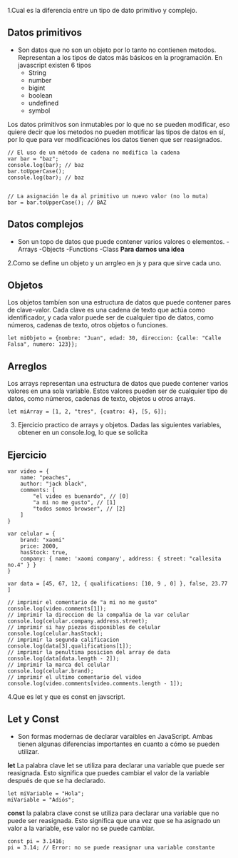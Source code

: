 1.Cual es la diferencia entre un tipo de dato primitivo y complejo.

## Datos primitivos
- Son datos que no son un objeto por lo tanto no contienen metodos. Representan a los tipos de datos más básicos en la programación. En javascript existen 6 tipos
	- String
	- number
	- bigint
	- boolean
	- undefined
	- symbol

Los datos primitivos son inmutables por lo que no se pueden modificar, eso quiere decir que los metodos no pueden motificar las tipos de datos en sí, por lo que 
para ver modificaciónes los datos tienen que ser reasignados.

```
// El uso de un método de cadena no modifica la cadena
var bar = "baz";
console.log(bar); // baz
bar.toUpperCase();
console.log(bar); // baz


// La asignación le da al primitivo un nuevo valor (no lo muta)
bar = bar.toUpperCase(); // BAZ
```
## Datos complejos
- Son un topo de datos que puede contener varios valores o elementos.
	-Arrays
	-Objects
	-Functions
	-Class
**Para darnos una idea**

2.Como se define un objeto y un arrgleo en js y para que sirve cada uno.
## Objetos

Los objetos tambíen son una estructura de datos que puede contener pares de clave-valor. Cada clave es una cadena de texto que actúa como identificador, y 
cada valor puede ser de cualquier tipo de datos, como números, cadenas de texto, otros objetos o funciones.
```
let miObjeto = {nombre: "Juan", edad: 30, direccion: {calle: "Calle Falsa", numero: 123}};
```

## Arreglos

Los arrays representan una estructura de datos que puede contener varios valores en una sola variable. Estos valores pueden ser de cualquier tipo de datos, 
como números, cadenas de texto, objetos u otros arrays.
```
let miArray = [1, 2, "tres", {cuatro: 4}, [5, 6]];
```
3. Ejercicio practico de arrays y objetos. Dadas las siguientes variables, obtener en un console.log, lo
que se solicita
## Ejercicio
```
var video = {
    name: "peaches",
    author: "jack black",
    comments: [
        "el video es buenardo", // [0]
        "a mi no me gusto", // [1]
        "todos somos browser", // [2]
    ]
}

var celular = {
    brand: "xaomi"
    price: 2000,
    hasStock: true,
    company: { name: 'xaomi company', address: { street: "callesita no.4" } }
}

var data = [45, 67, 12, { qualifications: [10, 9 , 0] }, false, 23.77 ]

// imprimir el comentario de "a mi no me gusto"
console.log(video.comments[1]);
// imprimir la direccion de la compañia de la var celular
console.log(celular.company.address.street);
// imprimir si hay piezas disponibles de celular
console.log(celular.hasStock);
// imprimir la segunda calificacion
console.log(data[3].qualifications[1]);
// imprimir la penultima posicion del array de data
console.log(data[data.length - 2]);
// imprimir la marca del celular
console.log(celular.brand);
// imprimir el ultimo comentario del video
console.log(video.comments[video.comments.length - 1]);
```

4.Que es let y que es const en javscript.
## Let y Const
- Son formas modernas de declarar varaibles en JavaScript. Ambas tienen algunas diferencias importantes en cuanto a cómo se pueden utilizar.

**let**
La palabra clave let se utiliza para declarar una variable que puede ser reasignada. Esto significa que puedes cambiar el valor de la variable después de que se ha declarado. 
```
let miVariable = "Hola";
miVariable = "Adiós";
```
**const**
la palabra clave const se utiliza para declarar una variable que no puede ser reasignada. Esto significa que una vez que se ha asignado un valor a 
la variable, ese valor no se puede cambiar.
```
const pi = 3.1416;
pi = 3.14; // Error: no se puede reasignar una variable constante

```